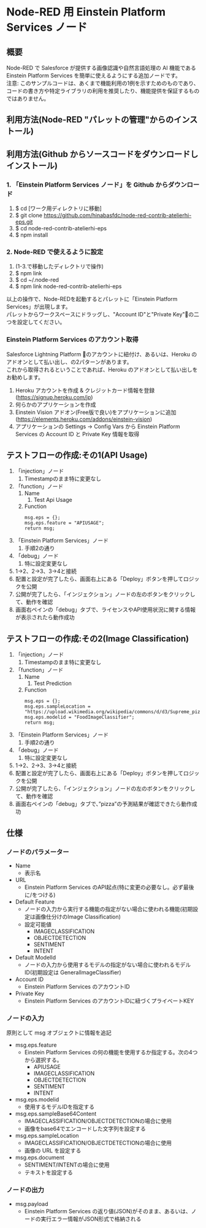 # Node-RED 用 Einstein Platform Services ノード
## 概要
Node-RED で Salesforce が提供する画像認識や自然言語処理の AI 機能である Einstein Platform Services を簡単に使えるようにする追加ノードです。  
注意: このサンプルコードは、あくまで機能利用の1例を示すためのものであり、コードの書き方や特定ライブラリの利用を推奨したり、機能提供を保証するものではありません。
## 利用方法(Node-RED "パレットの管理"からのインストール)



## 利用方法(Github からソースコードをダウンロードしインストール)
### 1. 「Einstein Platform Services ノード」を Github からダウンロード
1. $ cd [ワーク用ディレクトリに移動]
2. $ git clone https://github.com/hinabasfdc/node-red-contrib-atelierhi-eps.git
3. $ cd node-red-contrib-atelierhi-eps
4. $ npm install
### 2. Node-RED で使えるように設定
1. (1-3.で移動したディレクトリで操作)
2. $ npm link
3. $ cd ~/.node-red
4. $ npm link node-red-contrib-atelierhi-eps

以上の操作で、Node-REDを起動するとパレットに「Einstein Platform Services」が出現します。  
パレットからワークスペースにドラッグし、"Account ID"と"Private Key"の二つを設定してください。

### Einstein Platform Services のアカウント取得
Salesforce Lightning Platform のアカウントに紐付け、あるいは、Heroku のアドオンとして払い出し、の2パターンがあります。  
これから取得されるということであれば、Heroku のアドオンとして払い出しをお勧めします。

1. Heroku アカウントを作成 & クレジットカード情報を登録 (https://signup.heroku.com/jp)
2. 何らかのアプリケーションを作成
3. Einstein Vision アドオン(Free版で良い)をアプリケーションに追加(https://elements.heroku.com/addons/einstein-vision)
4. アプリケーションの Settings -> Config Vars から Einstein Platform Services の Account ID と Private Key 情報を取得

## テストフローの作成:その1(API Usage)
1. 「injection」ノード
    1. Timestampのまま特に変更なし
2. 「function」ノード
    1. Name
        1. Test Api Usage
    2. Function 
        ```
        msg.eps = {};
        msg.eps.feature = "APIUSAGE";
        return msg;
        ```
3. 「Einstein Platform Services」ノード
    1. 手順2の通り
4. 「debug」ノード
    1. 特に設定変更なし
5. 1→2、2→3、3→4と接続
6. 配置と設定が完了したら、画面右上にある「Deploy」ボタンを押してロジックを公開
7. 公開が完了したら、「インジェクション」ノードの左のボタンをクリックして、動作を確認
8. 画面右ペインの「debug」タブで、ライセンスやAPI使用状況に関する情報が表示されたら動作成功

## テストフローの作成:その2(Image Classification)
1. 「injection」ノード
    1. Timestampのまま特に変更なし
2. 「function」ノード
    1. Name
        1. Test Prediction
    2. Function
        ```
        msg.eps = {};
        msg.eps.sampleLocation = "https://upload.wikimedia.org/wikipedia/commons/d/d3/Supreme_pizza.jpg";
        msg.eps.modelid = "FoodImageClassifier";
        return msg;
        ```
3. 「Einstein Platform Services」ノード
    1. 手順2の通り
4. 「debug」ノード
    1. 特に設定変更なし
5. 1→2、2→3、3→4と接続
6. 配置と設定が完了したら、画面右上にある「Deploy」ボタンを押してロジックを公開
7. 公開が完了したら、「インジェクション」ノードの左のボタンをクリックして、動作を確認
8. 画面右ペインの「debug」タブで、”pizza”の予測結果が確認できたら動作成功

## 仕様
### ノードのパラメーター
* Name
    * 表示名
* URL
    * Einstein Platform Services のAPI起点(特に変更の必要なし。必ず最後に/をつける)
* Default Feature
    * ノードの入力から実行する機能の指定がない場合に使われる機能(初期設定は画像仕分けのImage Classification)
    * 設定可能値
        * IMAGECLASSIFICATION
        * OBJECTDETECTION
        * SENTIMENT
        * INTENT
* Default ModelId
    * ノードの入力から使用するモデルの指定がない場合に使われるモデルID(初期設定は GeneralImageClassifier)
* Account ID
    * Einstein Platform Services のアカウントID
* Private Key
    * Einstein Platform Services のアカウントIDに紐づくプライベートKEY

### ノードの入力
原則として msg オブジェクトに情報を追記

* msg.eps.feature
    * Einstein Platform Services の何の機能を使用するか指定する。次の4つから選択する。
        * APIUSAGE
        * IMAGECLASSIFICATION
        * OBJECTDETECTION
        * SENTIMENT
        * INTENT
* msg.eps.modelid
    * 使用するモデルIDを指定する
* msg.eps.sampleBase64Content
    * IMAGECLASSIFICATION/OBJECTDETECTIONの場合に使用
    * 画像をbase64でエンコードした文字列を設定する
* msg.eps.sampleLocation
    * IMAGECLASSIFICATION/OBJECTDETECTIONの場合に使用
    * 画像の URL を設定する
* msg.eps.document
    * SENTIMENT/INTENTの場合に使用
    * テキストを設定する

### ノードの出力
* msg.payload
    * Einstein Platform Services の返り値(JSON)がそのまま、あるいは、ノードの実行エラー情報がJSON形式で格納される